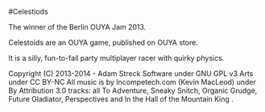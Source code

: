 #Celestiods

The winner of the Berlin OUYA Jam 2013.

Celestoids are an OUYA game, published on OUYA store.

It is a silly, fun-to-fail party multiplayer racer with quirky physics.

Copyright (C) 2013-2014 - Adam Streck
Software under GNU GPL v3
Arts under CC BY-NC
All music is by Incompetech.com (Kevin MacLeod) under By Attribution 3.0
    tracks: all To Adventure, Sneaky Snitch, Organic Grudge, Future Gladiator, Perspectives and In the Hall of the Mountain King . 
